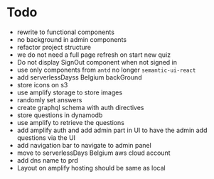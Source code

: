 # Todo

- rewrite to functional components
- no background in admin components
- refactor project structure
- we do not need a full page refresh on start new quiz
- Do not display SignOut component when not signed in
- use only components from `antd` no longer `semantic-ui-react`
- add serverlessDayss Belgium backGround
- store icons on s3 
- use amplify storage to store images
- randomly set answers
- create graphql schema with auth directives
- store questions in dynamodb
- use amplify to retrieve the questions
- add amplify auth and add admin part in UI to have the admin add questions via the UI
- add navigation bar to navigate to admin panel
- move to serverlessDays Belgium aws cloud account
- add dns name to prd
- Layout on amplify hosting should be same as local
